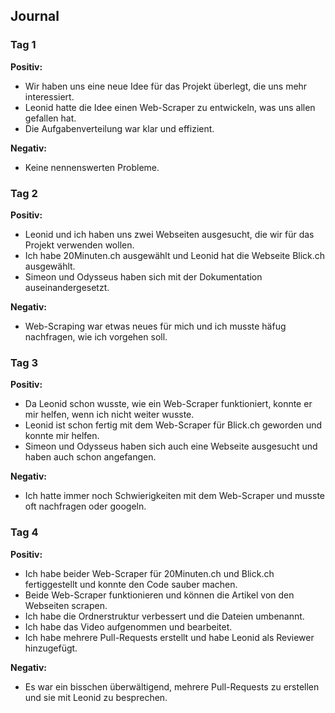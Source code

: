 ## Journal ##

### Tag 1 ###

**Positiv:**

- Wir haben uns eine neue Idee für das Projekt überlegt, die uns mehr interessiert.
- Leonid hatte die Idee einen Web-Scraper zu entwickeln, was uns allen gefallen hat.
- Die Aufgabenverteilung war klar und effizient.

**Negativ:**

- Keine nennenswerten Probleme.

### Tag 2 ###

**Positiv:**

- Leonid und ich haben uns zwei Webseiten ausgesucht, die wir für das Projekt verwenden wollen.
- Ich habe 20Minuten.ch ausgewählt und Leonid hat die Webseite Blick.ch ausgewählt.
- Simeon und Odysseus haben sich mit der Dokumentation auseinandergesetzt.

**Negativ:**

- Web-Scraping war etwas neues für mich und ich musste häfug nachfragen, wie ich vorgehen soll.

### Tag 3 ###

**Positiv:**

- Da Leonid schon wusste, wie ein Web-Scraper funktioniert, konnte er mir helfen, wenn ich nicht weiter wusste.
- Leonid ist schon fertig mit dem Web-Scraper für Blick.ch geworden und konnte mir helfen.
- Simeon und Odysseus haben sich auch eine Webseite ausgesucht und haben auch schon angefangen.

**Negativ:**

- Ich hatte immer noch Schwierigkeiten mit dem Web-Scraper und musste oft nachfragen oder googeln.

### Tag 4 ###

**Positiv:**

- Ich habe beider Web-Scraper für 20Minuten.ch und Blick.ch fertiggestellt und konnte den Code sauber machen.
- Beide Web-Scraper funktionieren und können die Artikel von den Webseiten scrapen.
- Ich habe die Ordnerstruktur verbessert und die Dateien umbenannt.
- Ich habe das Video aufgenommen und bearbeitet.
- Ich habe mehrere Pull-Requests erstellt und habe Leonid als Reviewer hinzugefügt.

**Negativ:**

- Es war ein bisschen überwältigend, mehrere Pull-Requests zu erstellen und sie mit Leonid zu besprechen.

